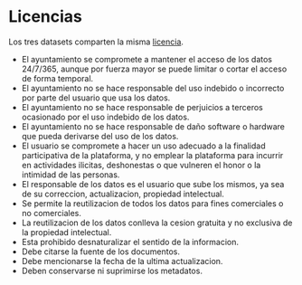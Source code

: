 # Licencias

Los tres datasets comparten la misma [licencia](http://www.zaragoza.es/ciudad/servicios/avisolegal.htm#condiciones).

- El ayuntamiento se compromete a mantener el acceso de los datos 24/7/365, aunque por fuerza mayor se puede limitar o cortar el acceso de forma temporal.
- El ayuntamiento no se hace responsable del uso indebido o incorrecto por parte del usuario que usa los datos.
- El ayuntamiento no se hace responsable de perjuicios a terceros ocasionado por el uso indebido de los datos.
- El ayuntamiento no se hace responsable de daño software o hardware que pueda derivarse del uso de los datos.
- El usuario se compromete a hacer un uso adecuado a la finalidad participativa de la plataforma, y no emplear la plataforma para incurrir en actividades ilicitas, deshonestas o que vulneren el honor o la intimidad de las personas.
- El responsable de los datos es el usuario que sube los mismos, ya sea de su correccion, actualizacion, propiedad intelectual.
- Se permite la reutilizacion de todos los datos para fines comerciales o no comerciales.
- La reutilizacion de los datos conlleva la cesion gratuita y no exclusiva de la propiedad intelectual.
- Esta prohibido desnaturalizar el sentido de la informacion.
- Debe citarse la fuente de los documentos.
- Debe mencionarse la fecha de la ultima actualizacion.
- Deben conservarse ni suprimirse los metadatos.
